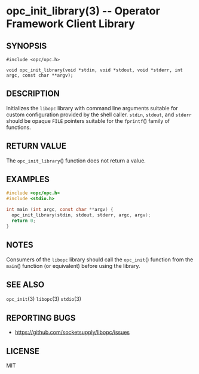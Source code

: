 opc_init_library(3) -- Operator Framework Client Library
========================================================

## SYNOPSIS

  `#include <opc/opc.h>`

  `void opc_init_library(void *stdin, void *stdout, void *stderr, int argc, const char **argv);`

## DESCRIPTION

Initializes the `libopc` library with command line arguments suitable for
custom configuration provided by the shell caller. `stdin`, `stdout`,
and `stderr` should be opaque `FILE` pointers suitable for the
`fprintf`() family of functions.

## RETURN VALUE

The `opc_init_library`() function does not return a value.

## EXAMPLES

  ```c
  #include <opc/opc.h>
  #include <stdio.h>

  int main (int argc, const char **argv) {
    opc_init_library(stdin, stdout, stderr, argc, argv);
    return 0;
  }
  ```

## NOTES

Consumers of the `libopc` library should call the `opc_init`() function from the
`main`() function (or equivalent) before using the library.

## SEE ALSO

  `opc_init`(3)
  `libopc`(3)
  `stdio`(3)

## REPORTING BUGS

  - <https://github.com/socketsupply/libopc/issues>

## LICENSE

MIT
